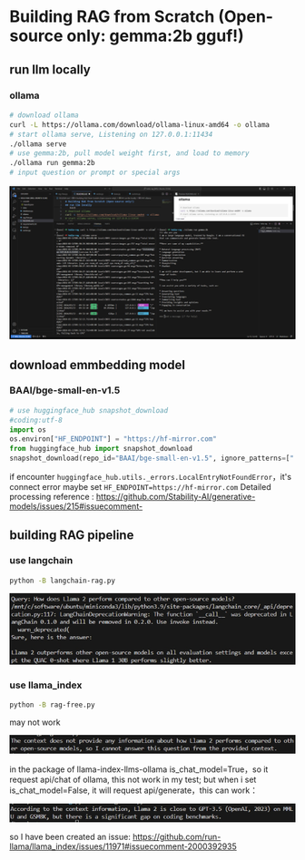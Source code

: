 # Building RAG from Scratch (Open-source only: gemma:2b gguf!)

## run llm locally
### ollama
```bash
# download ollama
curl -L https://ollama.com/download/ollama-linux-amd64 -o ollama
# start ollama serve, Listening on 127.0.0.1:11434 
./ollama serve 
# use gemma:2b, pull model weight first, and load to memory
./ollama run gemma:2b
# input question or prompt or special args
```
![](assets/ollama.png)

## download emmbedding model
### BAAI/bge-small-en-v1.5
```python
# use huggingface_hub snapshot_download
#coding:utf-8
import os
os.environ["HF_ENDPOINT"] = "https://hf-mirror.com"
from huggingface_hub import snapshot_download
snapshot_download(repo_id="BAAI/bge-small-en-v1.5", ignore_patterns=[".safetensors"], local_dir="/mnt/d/work/models")
```
if encounter `huggingface_hub.utils._errors.LocalEntryNotFoundError`，it's connect error maybe set `HF_ENDPOINT=https://hf-mirror.com`
Detailed processing reference : https://github.com/Stability-AI/generative-models/issues/215#issuecomment-

## building RAG pipeline
### use langchain
```bash
python -B langchain-rag.py
```
![](assets/chain-w.png)
### use llama_index
```bash
python -B rag-free.py
```
may not work

![](assets/no-work.png)

in the package of llama-index-llms-ollama is_chat_model=True，so  it request api/chat of ollama, this not work in my test;
but when i set is_chat_model=False, it will request api/generate，this can work：

![](assets/work.png)

so I have been created an issue: https://github.com/run-llama/llama_index/issues/11971#issuecomment-2000392935